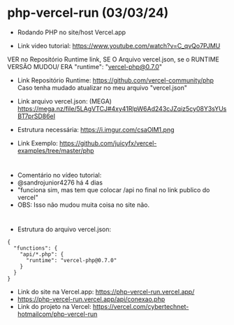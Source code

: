 # php-vercel-run (03/03/24)
- Rodando PHP no site/host Vercel.app

- Link video tutorial: https://www.youtube.com/watch?v=C_qvQo7PJMU

VER no Repositório Runtime link, SE O Arquivo vercel.json, se o RUNTIME VERSÃO MUDOU/ ERA "runtime": "vercel-php@0.7.0"  
- Link Repositório Runtime: https://github.com/vercel-community/php
Caso tenha mudado atualizar no meu arquivo "vercel.json"

- Link arquivo vercel.json: (MEGA) https://mega.nz/file/5LAgVTCJ#4xy41RlpW6Ad243cJZqiz5cy08Y3sYUsBT7prSD86eI
- Estrutura necessária: https://i.imgur.com/csaOlM1.png

- Link Exemplo: https://github.com/juicyfx/vercel-examples/tree/master/php 

# 

- Comentário no vídeo tutorial:
- @sandrojunior4276 há 4 dias
- "funciona sim, mas tem que colocar /api no final no link publico do vercel"
- OBS: Isso não mudou muita coisa no site não.

#

- Estrutura do arquivo vercel.json:

```
{
  "functions": {
    "api/*.php": {
      "runtime": "vercel-php@0.7.0"
    }
  }
}
```
- Link do site na Vercel.app: https://php-vercel-run.vercel.app/
- https://php-vercel-run.vercel.app/api/conexao.php
- Link do projeto na Vercel: https://vercel.com/cybertechnet-hotmailcom/php-vercel-run
